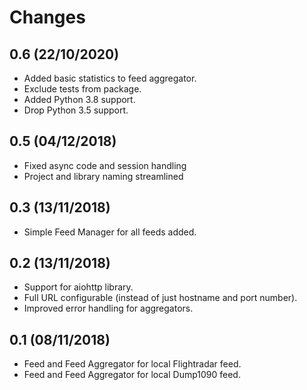 # Changes

## 0.6 (22/10/2020)
* Added basic statistics to feed aggregator.
* Exclude tests from package.
* Added Python 3.8 support.
* Drop Python 3.5 support.

## 0.5 (04/12/2018)
* Fixed async code and session handling
* Project and library naming streamlined

## 0.3 (13/11/2018)
* Simple Feed Manager for all feeds added.

## 0.2 (13/11/2018)
* Support for aiohttp library.
* Full URL configurable (instead of just hostname and port number).
* Improved error handling for aggregators.

## 0.1 (08/11/2018)
* Feed and Feed Aggregator for local Flightradar feed.
* Feed and Feed Aggregator for local Dump1090 feed.
